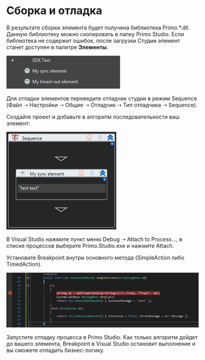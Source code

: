 # Сборка и отладка

В результате сборки элемента будет получена библиотека Primo.\*.dll. Данную библиотеку можно скопировать в папку Primo Studio. Если библиотека не содержит ошибок, после загрузки Студии элемент станет доступен в палитре **Элементы**.

![](<../../../.gitbook/assets/0 (145).png>)

Для отладки элементов переведите отладчик студии в режим Sequence (Файл ➝ Настройки ➝ Общие ➝ Отладчик ➝ Тип отладчика ➝ Sequence).

Создайте проект и добавьте в алгоритм последовательности ваш элемент:

![](<../../../.gitbook/assets/1 (119).png>)

В Visual Studio нажмите пункт меню Debug ➝ Attach to Process…, в списке процессов выберите Primo.Studio.exe и нажмите Attach.

Установите Breakpoint внутри основного метода (SimpleAction либо TimedAction).

![](<../../../.gitbook/assets/2 (5).png>)

Запустите отладку процесса в Primo Studio. Как только алгоритм дойдет до вашего элемента, Breakpoint в Visual Studio остановит выполнение и вы сможете отладить бизнес-логику.
